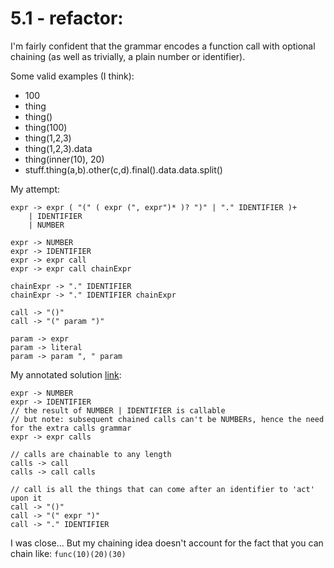 # 5.1 - refactor:

I'm fairly confident that the grammar encodes a function call with optional chaining (as well as trivially, a plain number or identifier).

Some valid examples (I think):

- 100
- thing
- thing()
- thing(100)
- thing(1,2,3)
- thing(1,2,3).data
- thing(inner(10), 20)
- stuff.thing(a,b).other(c,d).final().data.data.split()

My attempt:

```
expr -> expr ( "(" ( expr (", expr")* )? ")" | "." IDENTIFIER )+
    | IDENTIFIER
    | NUMBER

expr -> NUMBER
expr -> IDENTIFIER
expr -> expr call
expr -> expr call chainExpr

chainExpr -> "." IDENTIFIER
chainExpr -> "." IDENTIFIER chainExpr

call -> "()"
call -> "(" param ")"

param -> expr
param -> literal
param -> param ", " param
```

My annotated solution [link](https://github.com/munificent/craftinginterpreters/blob/master/note/answers/chapter05_representing.md):

```
expr -> NUMBER
expr -> IDENTIFIER
// the result of NUMBER | IDENTIFIER is callable
// but note: subsequent chained calls can't be NUMBERs, hence the need for the extra calls grammar
expr -> expr calls

// calls are chainable to any length
calls -> call
calls -> call calls

// call is all the things that can come after an identifier to 'act' upon it
call -> "()"
call -> "(" expr ")"
call -> "." IDENTIFIER
```

I was close...
But my chaining idea doesn't account for the fact that you can chain like: `func(10)(20)(30)`
